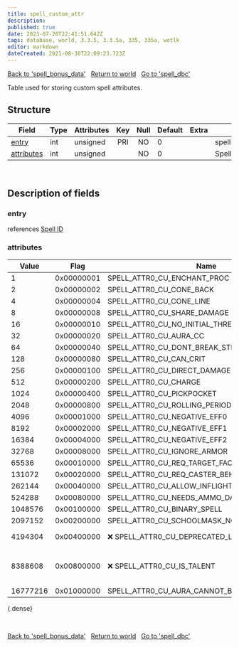 ```yaml
---
title: spell_custom_attr
description:
published: true
date: 2023-07-20T22:41:51.642Z
tags: database, world, 3.3.5, 3.3.5a, 335, 335a, wotlk
editor: markdown
dateCreated: 2021-08-30T22:09:23.723Z
---
```


<a href="https://trinitycore.info/en/database/335/world/spell_bonus_data" class="mt-5 v-btn v-btn--depressed v-btn--flat v-btn--outlined theme--light v-size--default darkblue--text text--lighten-3"><span class="v-btn__content"><i aria-hidden="true" class="v-icon notranslate v-icon--left mdi mdi-arrow-left theme--light"></i><span>Back to 'spell_bonus_data'</span></span></a>&nbsp;&nbsp;&nbsp;<a href="https://trinitycore.info/en/database/335/world/home" class="mt-5 v-btn v-btn--depressed v-btn--flat v-btn--outlined theme--light v-size--default darkblue--text text--lighten-3"><span class="v-btn__content"><i aria-hidden="true" class="v-icon notranslate v-icon--left mdi mdi-home-outline theme--light"></i><span>Return to world</span></span></a>&nbsp;&nbsp;&nbsp;<a href="https://trinitycore.info/en/database/335/world/spell_dbc" class="mt-5 v-btn v-btn--depressed v-btn--flat v-btn--outlined theme--light v-size--default darkblue--text text--lighten-3"><span class="v-btn__content"><span>Go to 'spell_dbc'</span><i aria-hidden="true" class="v-icon notranslate v-icon--right mdi mdi-arrow-right theme--light"></i></span></a>

Table used for storing custom spell attributes.

## Structure

| Field | Type | Attributes | Key | Null | Default | Extra | Comment |
| --- | --- | --- | :---: | :---: | --- | --- | --- |
| [entry](#entry) | int | unsigned | PRI | NO | 0 |  | spell id |
| [attributes](#attributes) | int | unsigned |  | NO | 0 |  | SpellCustomAttributes |
&nbsp;
## Description of fields

### entry
references [Spell ID](/files/DBC/335/spell#id)
&nbsp;

### attributes

| Value | Flag | Name | Comment |
|-------|------|------|---------|
| 1 | 0x00000001 | SPELL_ATTR0_CU_ENCHANT_PROC |  |
| 2 | 0x00000002 | SPELL_ATTR0_CU_CONE_BACK |  |
| 4 | 0x00000004 | SPELL_ATTR0_CU_CONE_LINE |  |
| 8 | 0x00000008 | SPELL_ATTR0_CU_SHARE_DAMAGE |  |
| 16 | 0x00000010 | SPELL_ATTR0_CU_NO_INITIAL_THREAT |  |
| 32 | 0x00000020 | SPELL_ATTR0_CU_AURA_CC |  |
| 64 | 0x00000040 | SPELL_ATTR0_CU_DONT_BREAK_STEALTH |  |
| 128 | 0x00000080 | SPELL_ATTR0_CU_CAN_CRIT |  |
| 256 | 0x00000100 | SPELL_ATTR0_CU_DIRECT_DAMAGE |  |
| 512 | 0x00000200 | SPELL_ATTR0_CU_CHARGE |  |
| 1024 | 0x00000400 | SPELL_ATTR0_CU_PICKPOCKET |  |
| 2048 | 0x00000800 | SPELL_ATTR0_CU_ROLLING_PERIODIC |  |
| 4096 | 0x00001000 | SPELL_ATTR0_CU_NEGATIVE_EFF0 |  |
| 8192 | 0x00002000 | SPELL_ATTR0_CU_NEGATIVE_EFF1 |  |
| 16384 | 0x00004000 | SPELL_ATTR0_CU_NEGATIVE_EFF2 |  |
| 32768 | 0x00008000 | SPELL_ATTR0_CU_IGNORE_ARMOR |  |
| 65536 | 0x00010000 | SPELL_ATTR0_CU_REQ_TARGET_FACING_CASTER |  |
| 131072 | 0x00020000 | SPELL_ATTR0_CU_REQ_CASTER_BEHIND_TARGET |  |
| 262144 | 0x00040000 | SPELL_ATTR0_CU_ALLOW_INFLIGHT_TARGET |  |
| 524288 | 0x00080000 | SPELL_ATTR0_CU_NEEDS_AMMO_DATA |  |
| 1048576 | 0x00100000 | SPELL_ATTR0_CU_BINARY_SPELL |  |
| 2097152 | 0x00200000 | SPELL_ATTR0_CU_SCHOOLMASK_NORMAL_WITH_MAGIC |  |
| 4194304 | 0x00400000 | :x: SPELL_ATTR0_CU_DEPRECATED_LIQUID_AURA | DO NOT REUSE |
| 8388608 | 0x00800000 | :x: SPELL_ATTR0_CU_IS_TALENT | reserved for master branch |
| 16777216 | 0x01000000 | SPELL_ATTR0_CU_AURA_CANNOT_BE_SAVED |  |
{.dense}

&nbsp;

<a href="https://trinitycore.info/en/database/335/world/spell_bonus_data" class="mt-5 v-btn v-btn--depressed v-btn--flat v-btn--outlined theme--light v-size--default darkblue--text text--lighten-3"><span class="v-btn__content"><i aria-hidden="true" class="v-icon notranslate v-icon--left mdi mdi-arrow-left theme--light"></i><span>Back to 'spell_bonus_data'</span></span></a>&nbsp;&nbsp;&nbsp;<a href="https://trinitycore.info/en/database/335/world/home" class="mt-5 v-btn v-btn--depressed v-btn--flat v-btn--outlined theme--light v-size--default darkblue--text text--lighten-3"><span class="v-btn__content"><i aria-hidden="true" class="v-icon notranslate v-icon--left mdi mdi-home-outline theme--light"></i><span>Return to world</span></span></a>&nbsp;&nbsp;&nbsp;<a href="https://trinitycore.info/en/database/335/world/spell_dbc" class="mt-5 v-btn v-btn--depressed v-btn--flat v-btn--outlined theme--light v-size--default darkblue--text text--lighten-3"><span class="v-btn__content"><span>Go to 'spell_dbc'</span><i aria-hidden="true" class="v-icon notranslate v-icon--right mdi mdi-arrow-right theme--light"></i></span></a>
